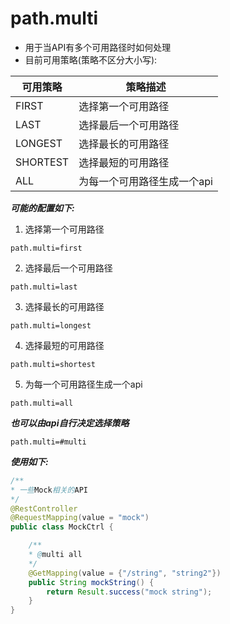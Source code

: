# path.multi

- 用于当API有多个可用路径时如何处理
- 目前可用策略(策略不区分大小写):

| 可用策略 | 策略描述 |
| ------------ | ------------ |
| FIRST | 选择第一个可用路径 |
| LAST | 选择最后一个可用路径 |
| LONGEST | 选择最长的可用路径 |
| SHORTEST | 选择最短的可用路径 |
| ALL | 为每一个可用路径生成一个api |

***可能的配置如下:***

1. 选择第一个可用路径

```properties
path.multi=first
```

2. 选择最后一个可用路径

```properties
path.multi=last
```

3. 选择最长的可用路径

```properties
path.multi=longest
```

4. 选择最短的可用路径

```properties
path.multi=shortest
```

5. 为每一个可用路径生成一个api

```properties
path.multi=all
```


***也可以由api自行决定选择策略***

```properties
path.multi=#multi
```

***使用如下:*** 

```java
/**
* 一些Mock相关的API
*/
@RestController
@RequestMapping(value = "mock")
public class MockCtrl {

    /**
    * @multi all
    */
    @GetMapping(value = {"/string", "string2"})
    public String mockString() {
        return Result.success("mock string");
    }
}
```